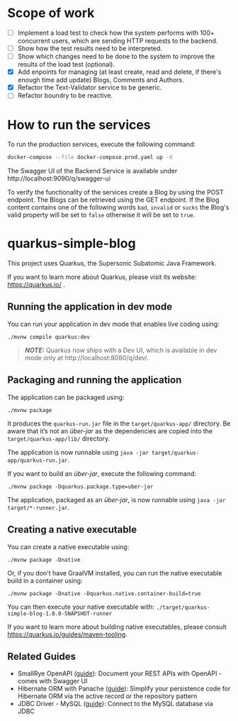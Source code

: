 # Scope of work
- [ ] Implement a load test to check how the system performs with 100+ concurrent users, which are sending HTTP requests to the backend.
- [ ] Show how the test results need to be interpreted.
- [ ] Show which changes need to be done to the system to improve the results of the load test (optional).
- [x] Add enpoints for managing (at least create, read and delete, if there's enough time add update) Blogs, Comments and Authors.
- [x] Refactor the Text-Validator service to be generic.
- [ ] Refactor boundry to be reactive.

# How to run the services
To run the production services, execute the following command:
```bash
docker-compose --file docker-compose.prod.yaml up -d
```

The Swagger UI of the Backend Service is available under http://localhost:9090/q/swagger-ui

To verify the functionality of the services create a Blog by using the POST endpoint.
The Blogs can be retrieved using the GET endpoint.
If the Blog content contains one of the following words `bad`, `invalid` or `sucks` the Blog's valid property will be set to `false`
otherwise it will be set to `true`.

# quarkus-simple-blog

This project uses Quarkus, the Supersonic Subatomic Java Framework.

If you want to learn more about Quarkus, please visit its website: https://quarkus.io/ .

## Running the application in dev mode

You can run your application in dev mode that enables live coding using:
```shell script
./mvnw compile quarkus:dev
```

> **_NOTE:_**  Quarkus now ships with a Dev UI, which is available in dev mode only at http://localhost:8080/q/dev/.

## Packaging and running the application

The application can be packaged using:
```shell script
./mvnw package
```
It produces the `quarkus-run.jar` file in the `target/quarkus-app/` directory.
Be aware that it’s not an _über-jar_ as the dependencies are copied into the `target/quarkus-app/lib/` directory.

The application is now runnable using `java -jar target/quarkus-app/quarkus-run.jar`.

If you want to build an _über-jar_, execute the following command:
```shell script
./mvnw package -Dquarkus.package.type=uber-jar
```

The application, packaged as an _über-jar_, is now runnable using `java -jar target/*-runner.jar`.

## Creating a native executable

You can create a native executable using: 
```shell script
./mvnw package -Dnative
```

Or, if you don't have GraalVM installed, you can run the native executable build in a container using: 
```shell script
./mvnw package -Dnative -Dquarkus.native.container-build=true
```

You can then execute your native executable with: `./target/quarkus-simple-blog-1.0.0-SNAPSHOT-runner`

If you want to learn more about building native executables, please consult https://quarkus.io/guides/maven-tooling.

## Related Guides

- SmallRye OpenAPI ([guide](https://quarkus.io/guides/openapi-swaggerui)): Document your REST APIs with OpenAPI - comes with Swagger UI
- Hibernate ORM with Panache ([guide](https://quarkus.io/guides/hibernate-orm-panache)): Simplify your persistence code for Hibernate ORM via the active record or the repository pattern
- JDBC Driver - MySQL ([guide](https://quarkus.io/guides/datasource)): Connect to the MySQL database via JDBC
